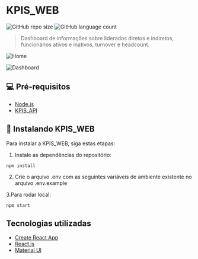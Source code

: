 # KPIS_WEB

![GitHub repo size](https://img.shields.io/github/repo-size/iuricode/README-template?style=for-the-badge)
![GitHub language count](https://img.shields.io/github/languages/count/iuricode/README-template?style=for-the-badge)

> Dashboard de informações sobre liderados diretos e indiretos, funcionários ativos e inativos, turnover e headcount.

![Home](https://user-images.githubusercontent.com/39506102/204867951-9b17778e-e896-4cbf-9429-542c70ee36a3.png)

![Dashboard](https://user-images.githubusercontent.com/39506102/204868016-a0a4f5f3-d0d6-4349-b6bd-ea3d35b1d5a3.png)

## 💻 Pré-requisitos

- [Node.js](https://nodejs.org/en/)
- [KPIS_API](https://github.com/paclaraujo/kpis_api)

## 🚀 Instalando KPIS_WEB

Para instalar a KPIS_WEB, siga estas etapas:

1. Instale as dependências do repositório:

```
npm install
```

2. Crie o arquivo .env com as seguintes variáveis de ambiente existente no arquivo .env.example

3.Para rodar local:

```
npm start
```

## Tecnologias utilizadas

- [Create React App](https://github.com/facebook/create-react-app)
- [React.js](https://pt-br.reactjs.org/)
- [Material UI](https://mui.com/)
